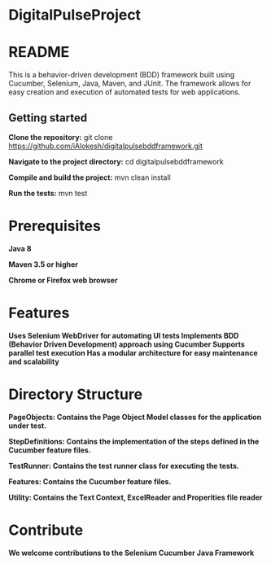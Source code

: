 # DigitalPulseProject

# README

This is a behavior-driven development (BDD) framework built using Cucumber, Selenium, Java, Maven, and JUnit. The framework allows for easy creation and execution of automated tests for web applications.

## Getting started

<b>Clone the repository:</b>
git clone https://github.com/iAlokesh/digitalpulsebddframework.git

<b>Navigate to the project directory:</b>
cd digitalpulsebddframework

<b>Compile and build the project:</b>
mvn clean install

<b>Run the tests:</b>
mvn test

# Prerequisites

<b>Java 8 

<b>Maven 3.5 or higher

<b>Chrome or Firefox web browser

# Features

Uses Selenium WebDriver for automating UI tests
Implements BDD (Behavior Driven Development) approach using Cucumber
Supports parallel test execution
Has a modular architecture for easy maintenance and scalability

# Directory Structure

<b>PageObjects:</b> Contains the Page Object Model classes for the application under test.

<b>StepDefinitions:</b>  Contains the implementation of the steps defined in the Cucumber feature files.

<b>TestRunner:</b>  Contains the test runner class for executing the tests.

<b>Features:</b>  Contains the Cucumber feature files.

<b>Utility:</b> Contains the Text Context, ExcelReader and Properities file reader

# Contribute

We welcome contributions to the Selenium Cucumber Java Framework


